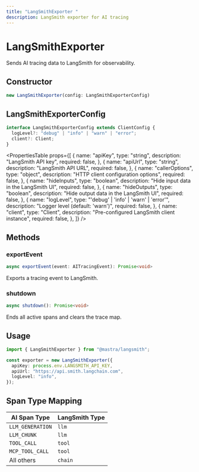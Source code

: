 ```yaml
---
title: "LangSmithExporter "
description: LangSmith exporter for AI tracing
---
```


# LangSmithExporter

Sends AI tracing data to LangSmith for observability.

## Constructor

```typescript
new LangSmithExporter(config: LangSmithExporterConfig)
```

## LangSmithExporterConfig

```typescript
interface LangSmithExporterConfig extends ClientConfig {
  logLevel?: "debug" | "info" | "warn" | "error";
  client?: Client;
}
```

<PropertiesTable
props={[
{
name: "apiKey",
type: "string",
description: "LangSmith API key",
required: false,
},
{
name: "apiUrl",
type: "string",
description: "LangSmith API URL",
required: false,
},
{
name: "callerOptions",
type: "object",
description: "HTTP client configuration options",
required: false,
},
{
name: "hideInputs",
type: "boolean",
description: "Hide input data in the LangSmith UI",
required: false,
},
{
name: "hideOutputs",
type: "boolean",
description: "Hide output data in the LangSmith UI",
required: false,
},
{
name: "logLevel",
type: "'debug' | 'info' | 'warn' | 'error'",
description: "Logger level (default: 'warn')",
required: false,
},
{
name: "client",
type: "Client",
description: "Pre-configured LangSmith client instance",
required: false,
},
]}
/>

## Methods

### exportEvent

```typescript
async exportEvent(event: AITracingEvent): Promise<void>
```

Exports a tracing event to LangSmith.

### shutdown

```typescript
async shutdown(): Promise<void>
```

Ends all active spans and clears the trace map.

## Usage

```typescript
import { LangSmithExporter } from "@mastra/langsmith";

const exporter = new LangSmithExporter({
  apiKey: process.env.LANGSMITH_API_KEY,
  apiUrl: "https://api.smith.langchain.com",
  logLevel: "info",
});
```

## Span Type Mapping

| AI Span Type     | LangSmith Type |
| ---------------- | -------------- |
| `LLM_GENERATION` | `llm`          |
| `LLM_CHUNK`      | `llm`          |
| `TOOL_CALL`      | `tool`         |
| `MCP_TOOL_CALL`  | `tool`         |
| All others       | `chain`        |
